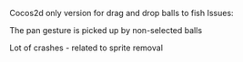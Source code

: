 Cocos2d only version for drag and drop balls to fish
Issues:

The pan gesture is picked up by non-selected balls

Lot of crashes - related to sprite removal


